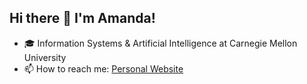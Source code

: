 ## Hi there 👋 I'm Amanda!

- 🎓 Information Systems & Artificial Intelligence at Carnegie Mellon University
- 📫 How to reach me: [Personal Website](https://www.amanda-lu.com/)


<!--
**ilong4rennes/ilong4rennes** is a ✨ _special_ ✨ repository because its `README.md` (this file) appears on your GitHub profile.

Here are some ideas to get you started:

- 🔭 I’m currently working on ...
- 🌱 I’m currently learning ...
- 👯 I’m looking to collaborate on ...
- 🤔 I’m looking for help with ...
- 💬 Ask me about ...
- 📫 How to reach me: ...
- 😄 Pronouns: ...
- ⚡ Fun fact: ...
-->
